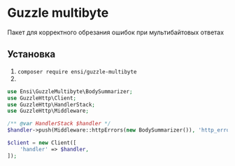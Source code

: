 # Guzzle multibyte

Пакет для корректного обрезания ошибок при мультибайтовых ответах

## Установка

1. `composer require ensi/guzzle-multibyte`
2.
```php
use Ensi\GuzzleMultibyte\BodySummarizer;
use GuzzleHttp\Client;
use GuzzleHttp\HandlerStack;
use GuzzleHttp\Middleware;

/** @var HandlerStack $handler */
$handler->push(Middleware::httpErrors(new BodySummarizer()), 'http_errors');

$client = new Client([
    'handler' => $handler,
]);
```

